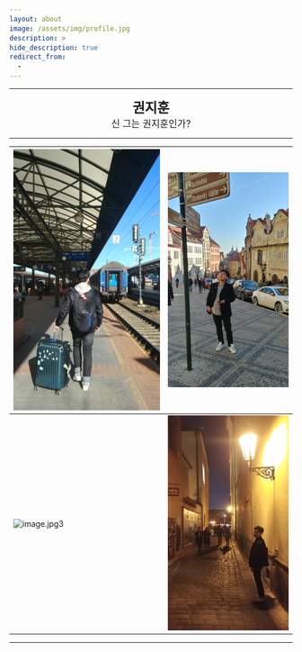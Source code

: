 ```yaml
---
layout: about
image: /assets/img/profile.jpg
description: >
hide_description: true
redirect_from:
  -
---
```


<!--author-->

---

<center>
<span style=
"font-size:170%;
font-weight:bold">
권지훈
</span>
<br>
<span style=
"font-size:120%">
신 그는 권지훈인가?
</span>
</center>

---

![image.jpg1](assets/img/about/train.jpg) |![image.jpg2](assets/img/about/sign.jpg)
--- | --- 
![image.jpg3](assets/img/about/museum.jpg) |![image.jpg4](assets/img/about/road.jpg)
---
